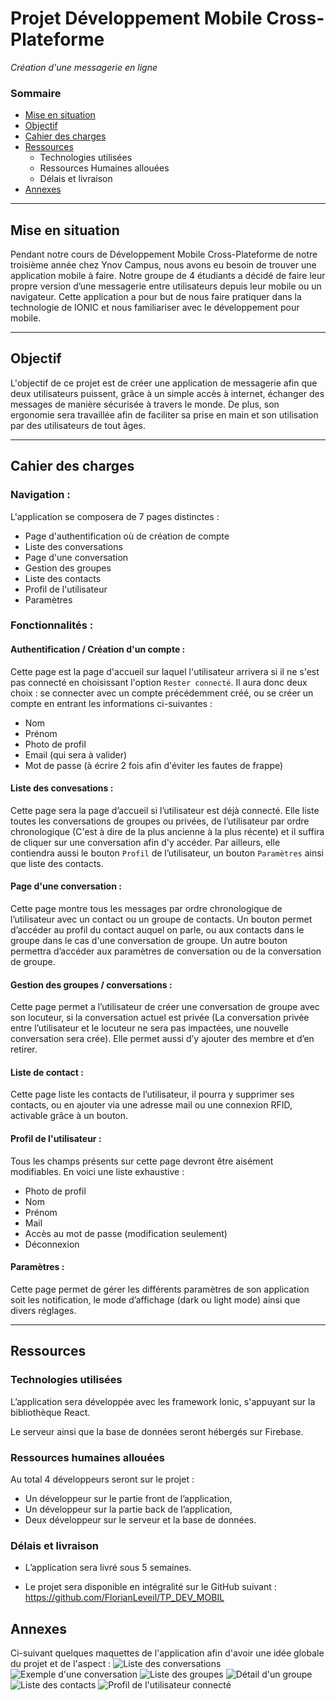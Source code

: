 # __Projet Développement Mobile Cross-Plateforme__

*Création d'une messagerie en ligne*

### Sommaire

* [Mise en situation](https://github.com/FlorianLeveil/TP_DEV_MOBIL#mise-en-situation)
* [Objectif](https://github.com/FlorianLeveil/TP_DEV_MOBIL#objectif)
* [Cahier des charges](https://github.com/FlorianLeveil/TP_DEV_MOBIL#cahier-des-charges)
* [Ressources](https://github.com/FlorianLeveil/TP_DEV_MOBIL#ressources)
    * Technologies utilisées
    * Ressources Humaines allouées
    * Délais et livraison
* [Annexes](https://github.com/FlorianLeveil/TP_DEV_MOBIL#annexes)

----
## Mise en situation

Pendant notre cours de Développement Mobile Cross-Plateforme de notre troisième année chez Ynov Campus, nous avons eu besoin de trouver une application mobile à faire. Notre groupe de 4 étudiants a décidé de faire leur propre version d’une messagerie entre utilisateurs depuis leur mobile ou un navigateur. Cette application a pour but de nous faire pratiquer dans la technologie de IONIC et nous familiariser avec le développement pour mobile.

----
## Objectif

L'objectif de ce projet est de créer une application de messagerie afin que deux utilisateurs puissent, grâce à un simple accès à internet, échanger des messages de manière sécurisée à travers le monde. De plus, son ergonomie sera travaillée afin de faciliter sa prise en main et son utilisation par des utilisateurs de tout âges.

----
## Cahier des charges

### __Navigation__ :

L'application se composera de 7 pages distinctes :

* Page d'authentification où de création de compte
* Liste des conversations
* Page d'une conversation
* Gestion des groupes
* Liste des contacts
* Profil de l'utilisateur
* Paramètres

### Fonctionnalités :

#### __Authentification / Création d'un compte__ :

Cette page est la page d'accueil sur laquel l'utilisateur arrivera si il ne s'est pas connecté en choisissant l'option `Rester connecté`. Il aura donc deux choix : se connecter avec un compte précédemment créé, ou se créer un compte en entrant les informations ci-suivantes :
* Nom
* Prénom
* Photo de profil
* Email (qui sera à valider)
* Mot de passe (à écrire 2 fois afin d'éviter les fautes de frappe)

#### __Liste des convesations__ :

Cette page sera la page d’accueil si l’utilisateur est déjà connecté. Elle liste toutes les conversations de groupes ou privées, de l’utilisateur par ordre chronologique (C'est à dire de la plus ancienne à la plus récente) et il suffira de cliquer sur une conversation afin d'y accéder. Par ailleurs, elle contiendra aussi le bouton `Profil` de l’utilisateur, un bouton `Paramètres` ainsi que liste des contacts.

#### __Page d'une conversation__ :

Cette page montre tous les messages par ordre chronologique de l’utilisateur avec un contact ou un groupe de contacts. Un bouton permet d’accéder au profil du contact auquel on parle, ou aux contacts dans le groupe dans le cas d'une conversation de groupe. Un autre bouton permettra d’accéder aux paramètres de conversation ou de la conversation de groupe.

#### __Gestion des groupes / conversations__ :

Cette page permet a l’utilisateur de créer une conversation de  groupe avec son locuteur, si la conversation actuel est privée (La conversation privée entre l’utilisateur et le locuteur ne sera pas impactées, une nouvelle conversation sera crée). Elle permet aussi d’y ajouter des membre et d’en retirer.

#### __Liste de contact__ :

Cette page liste les contacts de l’utilisateur, il pourra y supprimer ses contacts, ou en ajouter via une adresse mail ou une connexion RFID, activable grâce à un bouton.

#### __Profil de l'utilisateur__ :

Tous les champs présents sur cette page devront être aisément modifiables. En voici une liste exhaustive :
* Photo de profil
* Nom
* Prénom
* Mail
* Accès au mot de passe (modification seulement)
* Déconnexion

#### __Paramètres__ :

Cette page permet de gérer les différents paramètres de son application soit les notification, le mode d’affichage (dark ou light mode) ainsi que divers réglages.

----
## Ressources


### Technologies utilisées

L’application sera développée avec les framework Ionic, s'appuyant sur la bibliothèque React.

Le serveur ainsi que la base de données seront hébergés sur Firebase.


### Ressources humaines allouées

Au total 4 développeurs seront sur le projet :
* Un développeur sur le partie front de l’application,
* Un développeur sur la partie back de l’application,
* Deux développeur sur le serveur et la base de données.


### Délais et livraison

* L’application sera livré sous 5 semaines.

* Le projet sera disponible en intégralité sur le GitHub suivant : https://github.com/FlorianLeveil/TP_DEV_MOBIL

## Annexes

Ci-suivant quelques maquettes de l'application afin d'avoir une idée globale du projet et de l'aspect :
![Liste des conversations](https://github.com/FlorianLeveil/TP_DEV_MOBIL/tree/main/images/maquettes/iPhone_X-XS_conversation-list.png)
![Exemple d'une conversation](https://github.com/FlorianLeveil/TP_DEV_MOBIL/tree/main/images/maquettes/iPhone_X-XS_conversation-example.png)
![Liste des groupes](https://github.com/FlorianLeveil/TP_DEV_MOBIL/tree/main/images/maquettes/iPhone_X-XS_group-list.png)
![Détail d'un groupe](https://github.com/FlorianLeveil/TP_DEV_MOBIL/tree/main/images/maquettes/iPhone_X-XS_group-detail.png)
![Liste des contacts](https://github.com/FlorianLeveil/TP_DEV_MOBIL/tree/main/images/maquettes/iPhone_X-XS_contact-list.png)
![Profil de l'utilisateur connecté](https://github.com/FlorianLeveil/TP_DEV_MOBIL/tree/main/images/maquettes/iPhone_X-XS_users-profil.png)
